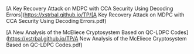 [A Key Recovery Attack on MDPC with CCA Security Using Decoding Errors](https://xstrbal.github.io/TP/[A Key Recovery Attack on MDPC with CCA Security Using Decoding Errors.pdf)

[A New Analysis of the McEliece Cryptosystem Based on QC-LDPC Codes](https://xstrbal.github.io/TP/A New Analysis of the McEliece Cryptosystem Based on QC-LDPC Codes.pdf)
